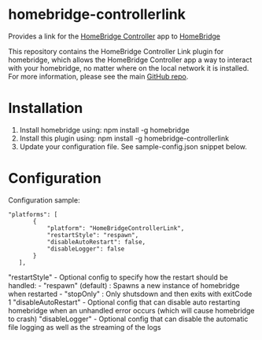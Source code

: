 # homebridge-controllerlink
Provides a link for the [HomeBridge Controller](https://github.com/kraigm/homebridgecontroller) app to [HomeBridge](https://github.com/nfarina/homebridge)

This repository contains the HomeBridge Controller Link plugin for homebridge, which allows the HomeBridge Controller app a way to interact with your homebridge, no matter where on the local network it is installed. For more information, please see the main [GitHub repo](https://github.com/kraigm/homebridgecontroller).


# Installation

1. Install homebridge using: npm install -g homebridge
2. Install this plugin using: npm install -g homebridge-controllerlink
3. Update your configuration file. See sample-config.json snippet below. 


# Configuration

Configuration sample:

 ```
"platforms": [
		{
			"platform": "HomeBridgeControllerLink",
			"restartStyle": "respawn",
			"disableAutoRestart": false,
			"disableLogger": false
		}
	],

```
"restartStyle" - Optional config to specify how the restart should be handled:
    - "respawn" (default) : Spawns a new instance of homebridge when restarted
    - "stopOnly" : Only shutsdown and then exits with exitCode 1
"disableAutoRestart" - Optional config that can disable auto restarting homebridge when an unhandled error occurs (which will cause homebridge to crash)
"disableLogger" - Optional config that can disable the automatic file logging as well as the streaming of the logs
